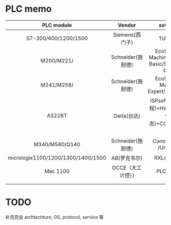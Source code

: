 # PLC memo

| PLC module |  Vendor | software |
|:----------:|:-------:|:--------:|
|   S7-300/400/1200/1500   | Siemens(西门子) |    TIA(博途)  |
|   M200/M221/         |  Schneider(施耐德)       | EcoStruxure Machine Expert - Basic/Somachine basic         |
|   M241/M258/       |  Schneider(施耐德)        |  EcoStruxure Machine Expert/Somachine        |
|   AS228T         |  Delta(台达)       |   ISPsoft(总体，编程)+HWconfig(硬件组态)+COMMGR(通信)       |
|       M340/M580/Q140     | Schneider(施耐德)      |    Control  Expert /Unity pro   |
|         micrologix1100/1200/1300/1400/1500   |   AB(罗克韦尔)      |  RXLogix 500        |
|       Mac 1100     |      DCCE（大工计控）)   |    PLC_config      |
|            |         |          |
|            |         |          |

# TODO
补充完全 archtechture, OS, protocol, service 等
